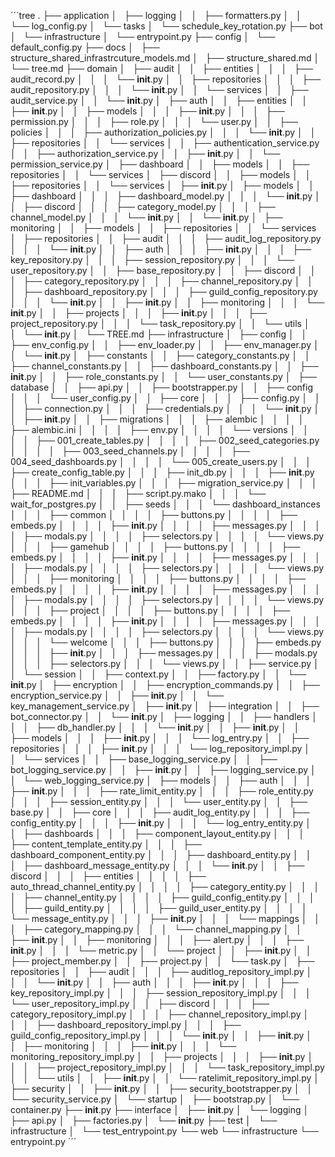 ´´´tree
.
├── application
│   ├── logging
│   │   ├── formatters.py
│   │   └── log_config.py
│   └── tasks
│       └── schedule_key_rotation.py
├── bot
│   └── infrastructure
│       └── entrypoint.py
├── config
│   └── default_config.py
├── docs
│   ├── structure_shared_infrastrcuture_models.md
│   ├── structure_shared.md
│   └── tree.md
├── domain
│   ├── audit
│   │   ├── entities
│   │   │   ├── audit_record.py
│   │   │   └── __init__.py
│   │   ├── repositories
│   │   │   ├── audit_repository.py
│   │   │   └── __init__.py
│   │   └── services
│   │       ├── audit_service.py
│   │       └── __init__.py
│   ├── auth
│   │   ├── entities
│   │   ├── __init__.py
│   │   ├── models
│   │   │   ├── __init__.py
│   │   │   ├── permission.py
│   │   │   ├── role.py
│   │   │   └── user.py
│   │   ├── policies
│   │   │   ├── authorization_policies.py
│   │   │   └── __init__.py
│   │   ├── repositories
│   │   └── services
│   │       ├── authentication_service.py
│   │       ├── authorization_service.py
│   │       ├── __init__.py
│   │       └── permission_service.py
│   ├── dashboard
│   │   ├── models
│   │   ├── repositories
│   │   └── services
│   ├── discord
│   │   ├── models
│   │   ├── repositories
│   │   └── services
│   ├── __init__.py
│   ├── models
│   │   ├── dashboard
│   │   │   ├── dashboard_model.py
│   │   │   └── __init__.py
│   │   ├── discord
│   │   │   ├── category_model.py
│   │   │   ├── channel_model.py
│   │   │   └── __init__.py
│   │   └── __init__.py
│   ├── monitoring
│   │   ├── models
│   │   ├── repositories
│   │   └── services
│   ├── repositories
│   │   ├── audit
│   │   │   ├── audit_log_repository.py
│   │   │   └── __init__.py
│   │   ├── auth
│   │   │   ├── __init__.py
│   │   │   ├── key_repository.py
│   │   │   ├── session_repository.py
│   │   │   └── user_repository.py
│   │   ├── base_repository.py
│   │   ├── discord
│   │   │   ├── category_repository.py
│   │   │   ├── channel_repository.py
│   │   │   ├── dashboard_repository.py
│   │   │   ├── guild_config_repository.py
│   │   │   └── __init__.py
│   │   ├── __init__.py
│   │   ├── monitoring
│   │   │   └── __init__.py
│   │   ├── projects
│   │   │   ├── __init__.py
│   │   │   ├── project_repository.py
│   │   │   └── task_repository.py
│   │   └── utils
│   │       └── __init__.py
│   └── TREE.md
├── infrastructure
│   ├── config
│   │   ├── env_config.py
│   │   ├── env_loader.py
│   │   ├── env_manager.py
│   │   └── __init__.py
│   ├── constants
│   │   ├── category_constants.py
│   │   ├── channel_constants.py
│   │   ├── dashboard_constants.py
│   │   ├── __init__.py
│   │   ├── role_constants.py
│   │   └── user_constants.py
│   ├── database
│   │   ├── api.py
│   │   ├── bootstrapper.py
│   │   ├── config
│   │   │   └── user_config.py
│   │   ├── core
│   │   │   ├── config.py
│   │   │   ├── connection.py
│   │   │   ├── credentials.py
│   │   │   └── __init__.py
│   │   ├── __init__.py
│   │   ├── migrations
│   │   │   ├── alembic
│   │   │   │   ├── alembic.ini
│   │   │   │   ├── env.py
│   │   │   │   └── versions
│   │   │   │       ├── 001_create_tables.py
│   │   │   │       ├── 002_seed_categories.py
│   │   │   │       ├── 003_seed_channels.py
│   │   │   │       ├── 004_seed_dashboards.py
│   │   │   │       └── 005_create_users.py
│   │   │   ├── create_config_table.py
│   │   │   ├── init_db.py
│   │   │   ├── __init__.py
│   │   │   ├── init_variables.py
│   │   │   ├── migration_service.py
│   │   │   ├── README.md
│   │   │   ├── script.py.mako
│   │   │   └── wait_for_postgres.py
│   │   ├── seeds
│   │   │   └── dashboard_instances
│   │   │       ├── common
│   │   │       │   ├── buttons.py
│   │   │       │   ├── embeds.py
│   │   │       │   ├── __init__.py
│   │   │       │   ├── messages.py
│   │   │       │   ├── modals.py
│   │   │       │   ├── selectors.py
│   │   │       │   └── views.py
│   │   │       ├── gamehub
│   │   │       │   ├── buttons.py
│   │   │       │   ├── embeds.py
│   │   │       │   ├── __init__.py
│   │   │       │   ├── messages.py
│   │   │       │   ├── modals.py
│   │   │       │   ├── selectors.py
│   │   │       │   └── views.py
│   │   │       ├── monitoring
│   │   │       │   ├── buttons.py
│   │   │       │   ├── embeds.py
│   │   │       │   ├── __init__.py
│   │   │       │   ├── messages.py
│   │   │       │   ├── modals.py
│   │   │       │   ├── selectors.py
│   │   │       │   └── views.py
│   │   │       ├── project
│   │   │       │   ├── buttons.py
│   │   │       │   ├── embeds.py
│   │   │       │   ├── __init__.py
│   │   │       │   ├── messages.py
│   │   │       │   ├── modals.py
│   │   │       │   ├── selectors.py
│   │   │       │   └── views.py
│   │   │       └── welcome
│   │   │           ├── buttons.py
│   │   │           ├── embeds.py
│   │   │           ├── __init__.py
│   │   │           ├── messages.py
│   │   │           ├── modals.py
│   │   │           ├── selectors.py
│   │   │           └── views.py
│   │   ├── service.py
│   │   └── session
│   │       ├── context.py
│   │       ├── factory.py
│   │       └── __init__.py
│   ├── encryption
│   │   ├── encryption_commands.py
│   │   ├── encryption_service.py
│   │   ├── __init__.py
│   │   └── key_management_service.py
│   ├── __init__.py
│   ├── integration
│   │   ├── bot_connector.py
│   │   └── __init__.py
│   ├── logging
│   │   ├── handlers
│   │   │   ├── db_handler.py
│   │   │   └── __init__.py
│   │   ├── __init__.py
│   │   ├── models
│   │   │   ├── __init__.py
│   │   │   └── log_entry.py
│   │   ├── repositories
│   │   │   ├── __init__.py
│   │   │   └── log_repository_impl.py
│   │   └── services
│   │       ├── base_logging_service.py
│   │       ├── bot_logging_service.py
│   │       ├── __init__.py
│   │       ├── logging_service.py
│   │       └── web_logging_service.py
│   ├── models
│   │   ├── auth
│   │   │   ├── __init__.py
│   │   │   ├── rate_limit_entity.py
│   │   │   ├── role_entity.py
│   │   │   ├── session_entity.py
│   │   │   └── user_entity.py
│   │   ├── base.py
│   │   ├── core
│   │   │   ├── audit_log_entity.py
│   │   │   ├── config_entity.py
│   │   │   ├── __init__.py
│   │   │   └── log_entry_entity.py
│   │   ├── dashboards
│   │   │   ├── component_layout_entity.py
│   │   │   ├── content_template_entity.py
│   │   │   ├── dashboard_component_entity.py
│   │   │   ├── dashboard_entity.py
│   │   │   ├── dashboard_message_entity.py
│   │   │   └── __init__.py
│   │   ├── discord
│   │   │   ├── entities
│   │   │   │   ├── auto_thread_channel_entity.py
│   │   │   │   ├── category_entity.py
│   │   │   │   ├── channel_entity.py
│   │   │   │   ├── guild_config_entity.py
│   │   │   │   ├── guild_entity.py
│   │   │   │   ├── guild_user_entity.py
│   │   │   │   └── message_entity.py
│   │   │   ├── __init__.py
│   │   │   └── mappings
│   │   │       ├── category_mapping.py
│   │   │       └── channel_mapping.py
│   │   ├── __init__.py
│   │   ├── monitoring
│   │   │   ├── alert.py
│   │   │   ├── __init__.py
│   │   │   └── metric.py
│   │   └── project
│   │       ├── __init__.py
│   │       ├── project_member.py
│   │       ├── project.py
│   │       └── task.py
│   ├── repositories
│   │   ├── audit
│   │   │   ├── auditlog_repository_impl.py
│   │   │   └── __init__.py
│   │   ├── auth
│   │   │   ├── __init__.py
│   │   │   ├── key_repository_impl.py
│   │   │   ├── session_repository_impl.py
│   │   │   └── user_repository_impl.py
│   │   ├── discord
│   │   │   ├── category_repository_impl.py
│   │   │   ├── channel_repository_impl.py
│   │   │   ├── dashboard_repository_impl.py
│   │   │   ├── guild_config_repository_impl.py
│   │   │   └── __init__.py
│   │   ├── __init__.py
│   │   ├── monitoring
│   │   │   ├── __init__.py
│   │   │   └── monitoring_repository_impl.py
│   │   ├── projects
│   │   │   ├── __init__.py
│   │   │   ├── project_repository_impl.py
│   │   │   └── task_repository_impl.py
│   │   └── utils
│   │       ├── __init__.py
│   │       └── ratelimit_repository_impl.py
│   ├── security
│   │   ├── __init__.py
│   │   ├── security_bootstrapper.py
│   │   └── security_service.py
│   └── startup
│       ├── bootstrap.py
│       └── container.py
├── __init__.py
├── interface
│   ├── __init__.py
│   └── logging
│       ├── api.py
│       ├── factories.py
│       └── __init__.py
├── test
│   └── infrastructure
│       └── test_entrypoint.py
└── web
    └── infrastructure
        └── entrypoint.py
´´´